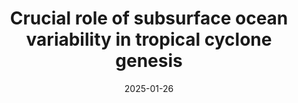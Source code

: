---
title: "Crucial role of subsurface ocean variability in tropical cyclone genesis"
authors:
  - Cong Gao
  - Lei Zhou
  - I-I Lin
  - Chunzai Wang
  - Shoude Guan
  - Fei-Fei Jin
  - Raghu Murtugudde
journal: "Nature Communications"
date: 2025-01-26
doi: "https://doi.org/10.1038/s41467-025-56433-5"
url_pdf: "https://www.nature.com/articles/s41467-025-56433-5.pdf"
share: false
reading_time: false
---